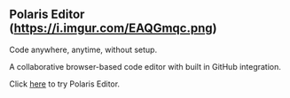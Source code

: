 ## Polaris Editor (https://i.imgur.com/EAQGmqc.png)

Code anywhere, anytime, without setup.

A collaborative browser-based code editor with built in GitHub integration.

Click [here] to try Polaris Editor.

[here]:(https://polaris-editor.herokuapp.com){:target="_blank"}